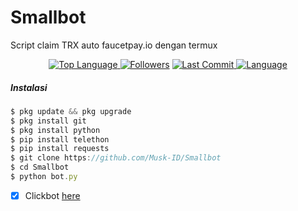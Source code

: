 # Smallbot
Script claim TRX auto faucetpay.io dengan termux
<p align="center">
 <a href="https://github.com/Musk-ID">
    <img alt="Top Language" src="https://img.shields.io/github/languages/top/Musk-ID/Smallbot.svg"/>
  </a>
<a href="https://github.com/Musk-ID/followers">
  <img title="Followers" src="https://img.shields.io/github/followers/Musk-ID?label=Followers&color=blue&style=flat-square"></a>
<a href="https://github.com/Musk-ID/Anime-Tracker/stargazers/">
<a href="https://github.com/Musk-ID">
  <img alt="Last Commit" src="https://img.shields.io/github/last-commit/Musk-ID/Smallbot.svg"/>
</a>
<a href="https://github.com/Musk-ID">
  <img alt="Language" src="https://img.shields.io/github/languages/count/Musk-ID/Smallbot.svg"/>
</a>
</div>
</p>

##### Instalasi
```js
$ pkg update && pkg upgrade
$ pkg install git
$ pkg install python
$ pip install telethon
$ pip install requests
$ git clone https://github.com/Musk-ID/Smallbot
$ cd Smallbot
$ python bot.py
```
- [X] Clickbot [here](https://t.me/SmallFaucetTrxFP_bot)
